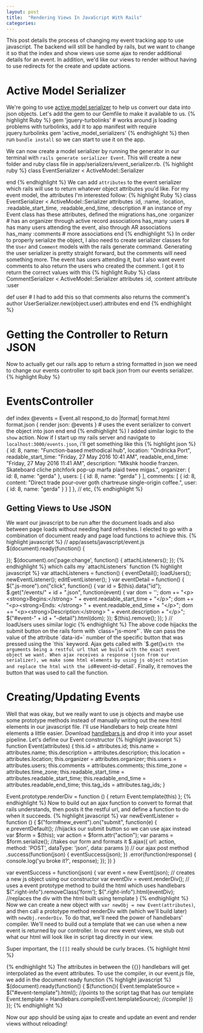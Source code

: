 ```yaml
---
layout: post
title:  "Rendering Views In JavaScript With Rails"
categories:
---
```


This post details the process of changing my event tracking app to use javascript. The backend will still be handled by rails, but we want to change it so that the index and show views use some ajax to render additional details for an event. In addition, we'd like our views to render without having to use redirects for the create and update actions.

# Active Model Serializer
We're going to use [active model serializer](https://github.com/rails-api/active_model_serializers) to help us convert our data into json objects. Let's add the gem to our Gemfile to make it available to us.
{% highlight Ruby %}
gem 'jquery-turbolinks' # works around js loading problems with turbolinks, add it to app manifest with require jquery.turbolinks
gem 'active_model_serializers'
{% endhighlight %}
then run `bundle install` so we can start to use it on the app.

We can now create a model serializer by running the generator in our terminal with `rails generate serializer Event`. This will create a new folder and ruby class file in app/serializers/event_serializer.rb.
{% highlight ruby %}
class EventSerializer < ActiveModel::Serializer

end
{% endhighlight %}
We can add `attributes` to the event serializer which rails will use to return whatever object attributes you'd like. For my event model, the attributes I'm interested follow:
{% highlight Ruby %}
class EventSerializer < ActiveModel::Serializer
  attributes :id, :name, :location, :readable_start_time, :readable_end_time, :description # an instance of my Event class has these attributes, defined the migrations
  has_one :organizer # has an organizer through active record associations
  has_many :users # has many users attending the event, also through AR associations
  has_many :comments # more associations
end
{% endhighlight %}
In order to properly serialize the object, I also need to create serializer classes for the `User` and `Comment` models with the rails generate command. Generating the user serializer is pretty straight forward, but the comments will need something more. The event has users attending it, but I also want event comments to also return the users who created the comment. I got it to return the correct values with this
{% highlight Ruby %}
class CommentSerializer < ActiveModel::Serializer
  attributes :id, :content
  attribute :user

  def user # I had to add this so that comments also returns the comment's author
    UserSerializer.new(object.user).attributes
  end
end
{% endhighlight %}

# Getting the Controller to Return JSON
Now to actually get our rails app to return a string formatted in json we need to change our events controller to spit back json from our events serializer.
{% highlight Ruby %}
# EventsController
def index
  @events = Event.all
  respond_to do |format|
    format.html
    format.json { render json: @events } # uses the event serializer to convert the object into json
  end
end
{% endhighlight %}
I added similar logic to the `show` action. Now if I start up my rails server and navigate to `localhost:3000/events.json`, i'll get something like this
{% highlight json %}
{
id: 8,
name: "Function-based methodical hub",
location: "Ondricka Port",
readable_start_time: "Friday, 27 May 2016 10:41 AM",
readable_end_time: "Friday, 27 May 2016 11:41 AM",
description: "Mlkshk hoodie franzen. Skateboard cliche pitchfork pop-up marfa plaid twee migas.",
organizer: {
  id: 8,
  name: "gerda"
},
users: [
  {
    id: 8,
    name: "gerda"
  }
],
comments: [
  {
    id: 8,
    content: "Direct trade pour-over goth chartreuse single-origin coffee.",
    user: {
      id: 8,
      name: "gerda"
    }
  }
]
},
// etc,
{% endhighlight %}

## Getting Views to Use JSON
We want our javascript to be run after the document loads and also between page loads without needing hard refreshes. I elected to go with a combination of document ready and page load functions to achieve this.
{% highlight javascript %}
// app/assets/javascript/event.js
$(document).ready(function() {

});
$(document).on('page:change', function() {
  attachListeners();
});
{% endhighlight %}
which calls my `attachListeners` function
{% highlight javascript %}
var attachListeners = function() {
  eventDetail();
  loadUsers();
  newEventListener();
  editEventListener();
}
var eventDetail = function() {
  $(".js-more").on("click", function() {
    var id = $(this).data("id");
    $.get("/events/" + id + ".json", function(event) {
      var dom = '';
      dom += "<p><strong>Begins:</strong> " + event.readable_start_time + "</p>";
      dom += "<p><strong>Ends: </strong> " + event.readable_end_time + "</p>";
      dom += "<p><strong>Description:</strong> " + event.description + "</p>";
      $("#event-" + id + "-detail").html(dom);
    });
    $(this).remove();
  });
}
// loadUsers uses similar logic
{% endhighlight %}
The above code hijacks the submit button on the rails form with `class="js-more"`. We can pass the value of the attribute `data-id=` number of the specific button that was pressed using the `this` keyword. Ajax gets called with `$.get()` with the arguments being a restful url that we build with the exact event object we want. When ajax receives a response (json from our serializer), we make some html elements by using js object notation and replace the html with the id `#event-id-detail`. Finally, it removes the button that was used to call the function.

# Creating/Updating Events
Well that was okay, but we really want to use js objects and maybe use some prototype methods instead of manually writing out the new html elements in our javascript file. I'll use Handlebars to help create html elements a little easier. Download [handlebars.js](http://handlebarsjs.com/) and drop it into your asset pipeline. Let's define our Event constructor
{% highlight javascript %}
function Event(attributes) {
  this.id = attributes.id;
  this.name = attributes.name;
  this.description = attributes.description;
  this.location = attributes.location;
  this.organizer = attributes.organizer;
  this.users = attributes.users;
  this.comments = attributes.comments;
  this.time_zone = attributes.time_zone;
  this.readable_start_time = attributes.readable_start_time;
  this.readable_end_time = attributes.readable_end_time;
  this.tag_ids = attributes.tag_ids;
}

Event.prototype.renderDiv = function () {
  return Event.template(this)
};
{% endhighlight %}
Now to build out an ajax function to convert to format that rails understands, then posts it the restful url, and define a function to do when it succeeds.
{% highlight javascript %}
var newEventListener = function () {
  $("form#new_event").on("submit", function(e) {
    e.preventDefault();   //hijacks our submit button so we can use ajax instead
    var $form = $(this);
    var action = $form.attr("action");
    var params = $form.serialize();    //takes our form and formats it
    $.ajax({
      url: action,
      method: 'POST',
      dataType: 'json',
      data: params
    })  // our ajax post method
    .success(function(json) {
      eventSuccess(json);
    })
    .error(function(response) {
      console.log('yu broke it?', response);
    });
  })
}

var eventSuccess = function(json) {
  var event = new Event(json);   // creates a new js object using our constructor
  var eventDiv = event.renderDiv();  // uses a event prototype method to build the html which uses handlebars
  $(".right-info").removeClass('form');
  $(".right-info").html(eventDiv);  //replaces the div with the html built using template
}
{% endhighlight %}
Now we can create a new object with `var newObj = new Event(attributes)`, and then call a prototype method renderDiv with (which we'll build later) with `newObj.renderDiv`. To do that, we'll need the power of handlebars' compiler. We'll need to build out a template that we can use when a new event is returned by our controller. In our new event views, we stub out what our html will look like in script tag directly in our view.

Super important, the `[[]]` really should be curly braces.
{% highlight html %}
<script id="event-template" type="text/x-handlebars-template">
  <h4>
    <strong><a href="/events/[[id]]">[[name]]</a> by <a href="/users/[[organizer.id]]">[[organizer.name]]</a></strong>
  </h4>
  <p><strong>Location:</strong> [[location]]</p>
  <p><strong>Begins:</strong> [[readable_start_time]]</p>
  <p><strong>Ends: </strong> [[readable_end_time]]</p>
  <p><strong>Description:</strong> [[description]]</p>
  <p><a class="button" href="/events/[[id]]/edit">Edit this event</a></p>
</script>
{% endhighlight %}
The attributes in between the {{}} handlebars will get interpolated as the event attributes. To use the compiler, in our event.js file, we add in the document ready function
{% highlight javascript %}
$(document).ready(function() {
  $(function(){
    Event.templateSource = $("#event-template").html();  //points to the script tag that has our template
    Event.template = Handlebars.compile(Event.templateSource);  //compile!
  })
});
{% endhighlight %}

Now our app should be using ajax to create and update an event and render views without reloading!
